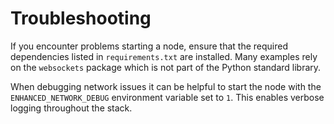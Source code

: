 # Troubleshooting

If you encounter problems starting a node, ensure that the required
dependencies listed in ``requirements.txt`` are installed.  Many examples rely
on the ``websockets`` package which is not part of the Python standard
library.

When debugging network issues it can be helpful to start the node with the
``ENHANCED_NETWORK_DEBUG`` environment variable set to ``1``.  This enables
verbose logging throughout the stack.
